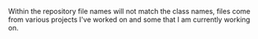 Within the repository file names will not match the class names, files come from various projects I've worked on and some that I am currently working on.